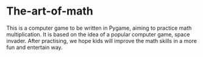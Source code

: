 # The-art-of-math
This is a computer game to be written in Pygame, aiming to practice math multiplication.
It is based on the idea of a popular computer game, space invader. After practising, we hope kids will improve the math skills in a more fun and entertain way. 
